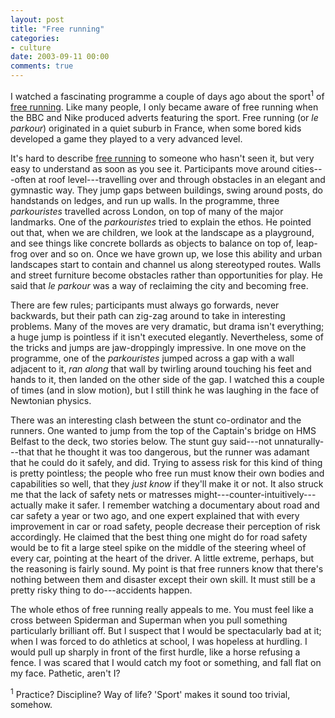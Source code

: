 ```yaml
---
layout: post
title: "Free running"
categories:
- culture
date: 2003-09-11 00:00
comments: true
---
```


<p>I watched a fascinating programme a couple of days ago about the sport<sup>1</sup> of <a href="http://www.channel4.com/entertainment/tv/microsites/J/jump_london/index.html">free running</a>. Like many people, I only became aware of free running when the BBC and Nike produced adverts featuring the sport. Free running (or <em>le parkour</em>) originated in a quiet suburb in France, when some bored kids developed a game they played to a very advanced level.</p>

<p>It's hard to describe <a href="http://www.urbanfreeflow.com/UrbanFreeFlow/frontpage.htm">free running</a> to someone who hasn't seen it, but very easy to understand as soon as you see it. Participants move around cities---often at roof level---travelling over and through obstacles in an elegant and gymnastic way. They jump gaps between buildings, swing around posts, do handstands on ledges, and run up walls. In the programme, three <em>parkouristes</em> travelled across London, on top of many of the major landmarks. One of the <em>parkouristes</em> tried to explain the ethos. He pointed out that, when we are children, we look at the landscape as a playground, and see things like concrete bollards as objects to balance on top of, leap-frog over and so on. Once we have grown up, we lose this ability and urban landscapes start to contain and channel us along stereotyped routes. Walls and street furniture become obstacles rather than opportunities for play. He said that <em>le parkour</em> was a way of reclaiming the city and becoming free.</p>

<p>There are few rules; participants must always go forwards, never backwards, but their path can zig-zag around to take in interesting problems. Many of the moves are very dramatic, but drama isn't everything; a huge jump is pointless if it isn't executed elegantly. Nevertheless, some of the tricks and jumps are jaw-droppingly impressive. In one move on the programme, one of the <em>parkouristes</em> jumped across a gap with a wall adjacent to it, <em>ran along</em> that wall by twirling around touching his feet and hands to it, then landed on the other side of the gap. I watched this a couple of times (and in slow motion), but I still think he was laughing in the face of Newtonian physics.</p>

<p>There was an interesting clash between the stunt co-ordinator and the runners. One wanted to jump from the top of the Captain's bridge on HMS Belfast to the deck, two stories below. The stunt guy said---not unnaturally---that that he thought it was too dangerous, but the runner was adamant that he could do it safely, and did. Trying to assess risk for this kind of thing is pretty pointless; the people who free run must know their own bodies and capabilities so well, that they <em>just know</em> if they'll make it or not. It also struck me that the lack of safety nets or matresses might---counter-intuitively---actually make it safer. I remember watching a documentary about road and car safety a year or two ago, and one expert explained that with every improvement in car or road safety, people decrease their perception of risk accordingly. He claimed that the best thing one might do for road safety would be to fit a large steel spike on the middle of the steering wheel of every car, pointing at the heart of the driver. A little extreme, perhaps, but the reasoning is fairly sound. My point is that free runners know that there's nothing between them and disaster except their own skill. It must still be a pretty risky thing to do---accidents happen.</p>

<p>The whole ethos of free running really appeals to me. You must feel like a cross between Spiderman and Superman when you pull something particularly brilliant off. But I suspect that I would be spectacularly bad at it; when I was forced to do athletics at school, I was hopeless at hurdling. I would pull up sharply in front of the first hurdle, like a horse refusing a fence. I was scared that I would catch my foot or something, and fall flat on my face. Pathetic, aren't I?</p>

<p><sup>1</sup> Practice? Discipline? Way of life? 'Sport' makes it sound too trivial, somehow.</p>
